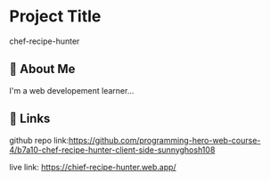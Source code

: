 
# Project Title

chef-recipe-hunter


## 🚀 About Me
I'm a web developement learner...


## 🔗 Links
github repo link:https://github.com/programming-hero-web-course-4/b7a10-chef-recipe-hunter-client-side-sunnyghosh108

live link: https://chief-recipe-hunter.web.app/
